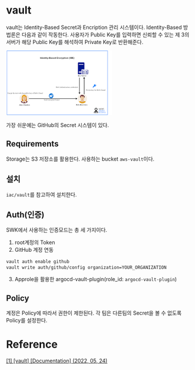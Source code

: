 # vault

vault는 Identity-Based Secret과 Encription 관리 시스템이다.
Identity-Based 방법론은 다음과 같이 작동한다.
사용자가 Public Key를 입력하면 신뢰할 수 있는 제 3의 서버가 해당 Public Key를 해석하여 Private Key로 반환해준다.

![](assets/identity-based.png)

가장 쉬운예는 GitHub의 Secret 시스템이 있다.

## Requirements

Storage는 S3 저장소를 활용한다.
사용하는 bucket `aws-vault`이다.


## 설치

`iac/vault`를 참고하여 설치한다.

## Auth(인증)

SWK에서 사용하는 인증모드는 총 세 가지이다.

1. root계정의 Token
2. GitHub 계정 연동
```aidl
vault auth enable github
vault write auth/github/config organization=YOUR_ORGANIZATION
```
3. Approle을 활용한 argocd-vault-plugin(role_id: `argocd-vault-plugin`)


## Policy

계정은 Policy에 따라서 권한이 제한된다.
각 팀은 다른팀의 Secret을 볼 수 없도록 Policy를 설정한다.



# Reference

<a name="ref1" href="https://www.vaultproject.io/docs">[1] [vault] [Documentation] (2022, 05, 24) </a>